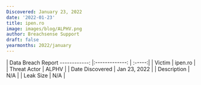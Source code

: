 ```yaml
---
Discovered: January 23, 2022
date: '2022-01-23'
title: ipen.ro
image: images/blog/ALPHV.png
author: Breachsense Support
draft: false
yearmonths: 2022/january
---
```



| Data Breach Report
------------:   |:-------------:    | :-----:|
| Victim    | ipen.ro      | 
| Threat Actor    | ALPHV      | 
| Date Discovered    | Jan 23, 2022      | 
| Description    | N/A      | 
| Leak Size    | N/A      | 

